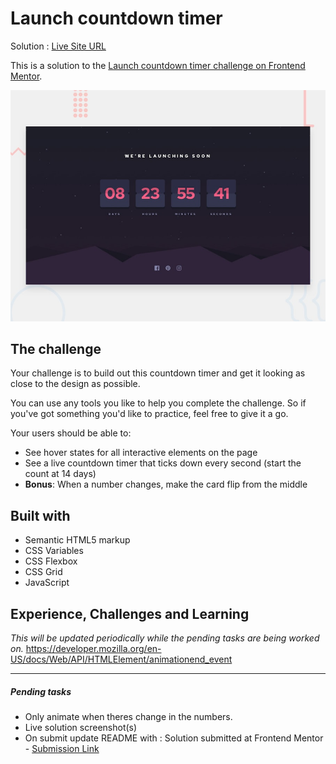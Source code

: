# Launch countdown timer

Solution : [Live Site URL](https://frontend-mentor-challenges-ecru.vercel.app/launch-countdown-timer)

This is a solution to the [Launch countdown timer challenge on Frontend Mentor](https://www.frontendmentor.io/challenges/launch-countdown-timer-N0XkGfyz-).

![Design preview for the Launch countdown timer coding challenge](./design/desktop-preview.jpg)

## The challenge

Your challenge is to build out this countdown timer and get it looking as close to the design as possible.

You can use any tools you like to help you complete the challenge. So if you've got something you'd like to practice, feel free to give it a go.

Your users should be able to:

- See hover states for all interactive elements on the page
- See a live countdown timer that ticks down every second (start the count at 14 days)
- **Bonus**: When a number changes, make the card flip from the middle

## Built with

- Semantic HTML5 markup
- CSS Variables
- CSS Flexbox
- CSS Grid
- JavaScript

## Experience, Challenges and Learning

_This will be updated periodically while the pending tasks are being worked on._
https://developer.mozilla.org/en-US/docs/Web/API/HTMLElement/animationend_event

---

##### Pending tasks

- Only animate when theres change in the numbers.
- Live solution screenshot(s)
- On submit update README with : Solution submitted at Frontend Mentor - [Submission Link]()
